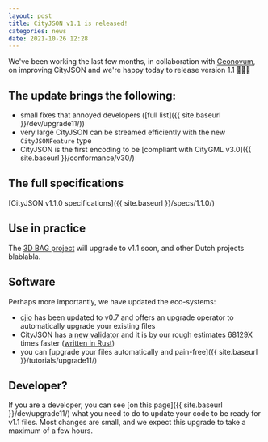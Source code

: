 ```yaml
---
layout: post
title: CityJSON v1.1 is released!
categories: news
date: 2021-10-26 12:28
---
```



We've been working the last few months, in collaboration with [Geonovum](https://www.geonovum.nl/), on improving CityJSON and we're happy today to release version 1.1 🎉🍾🚀

## The update brings the following:

  - small fixes that annoyed developers ([full list]({{ site.baseurl }}/dev/upgrade11/))
  - very large CityJSON can be streamed efficiently with the new `CityJSONFeature` type
  - CityJSON is the first encoding to be [compliant with CityGML v3.0]({{ site.baseurl }}/conformance/v30/)


## The full specifications

[CityJSON v1.1.0 specifications]({{ site.baseurl }}/specs/1.1.0/)


## Use in practice

The [3D BAG project](https://3dbag.nl) will upgrade to v1.1 soon, and other Dutch projects blablabla.

## Software 

Perhaps more importantly, we have updated the eco-systems:

  - [cjio](https://github.com/cityjson/cjio) has been updated to v0.7 and offers an upgrade operator to automatically upgrade your existing files
  - CityJSON has a [new validator](https://validator.cityjson.org/) and it is by our rough estimates 68129X times faster ([written in Rust](https://github.com/cityjson/cjval))
  - you can [upgrade your files automatically and pain-free]({{ site.baseurl }}/tutorials/upgrade11/)

## Developer?

If you are a developer, you can see [on this page]({{ site.baseurl }}/dev/upgrade11/) what you need to do to update your code to be ready for v1.1 files.
Most changes are small, and we expect this upgrade to take a maximum of a few hours.